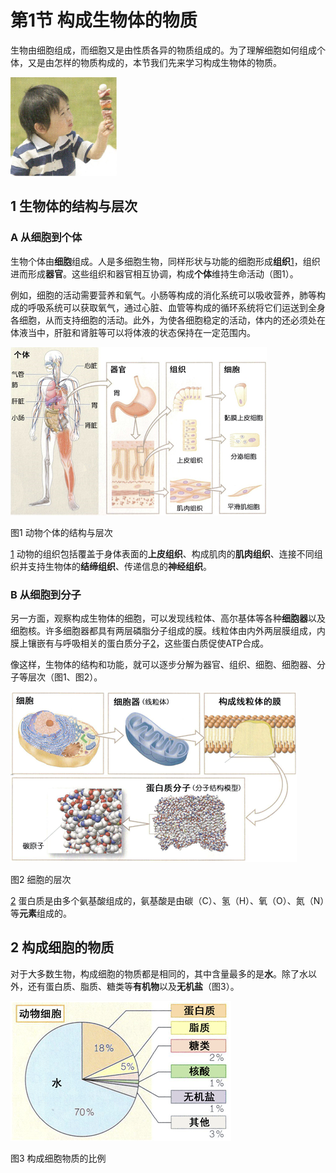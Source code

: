 # 第1节 构成生物体的物质

生物由细胞组成，而细胞又是由性质各异的物质组成的。为了理解细胞如何组成个体，又是由怎样的物质构成的，本节我们先来学习构成生物体的物质。

![image-20201014191454027](img/img01-02.png)

## 1 生物体的结构与层次

### A 从细胞到个体

生物个体由**细胞**组成。人是多细胞生物，同样形状与功能的细胞形成**组织**[1](#_ftn1)，组织进而形成**器官**。这些组织和器官相互协调，构成**个体**维持生命活动（图1）。

例如，细胞的活动需要营养和氧气。小肠等构成的消化系统可以吸收营养，肺等构成的呼吸系统可以获取氧气，通过心脏、血管等构成的循环系统将它们运送到全身各细胞，从而支持细胞的活动。此外，为使各细胞稳定的活动，体内的还必须处在体液当中，肝脏和肾脏等可以将体液的状态保持在一定范围内。

![image-20201014191742760](img/img01-03.png)

图1 动物个体的结构与层次

[1](#_ftnref1) 动物的组织包括覆盖于身体表面的**上皮组织**、构成肌肉的**肌肉组织**、连接不同组织并支持生物体的**结缔组织**、传递信息的**神经组织**。

### B 从细胞到分子

另一方面，观察构成生物体的细胞，可以发现线粒体、高尔基体等各种**细胞器**以及细胞核。许多细胞器都具有两层磷脂分子组成的膜。线粒体由内外两层膜组成，内膜上镶嵌有与呼吸相关的蛋白质分子[2](#_ftn2)，这些蛋白质促使ATP合成。

像这样，生物体的结构和功能，就可以逐步分解为器官、组织、细胞、细胞器、分子等层次（图1、图2）。

![image-20201014191909585](img/img01-04.png)

图2 细胞的层次

[2](#_ftnref2) 蛋白质是由多个氨基酸组成的，氨基酸是由碳（C）、氢（H）、氧（O）、氮（N）等**元素**组成的。

## 2 构成细胞的物质

对于大多数生物，构成细胞的物质都是相同的，其中含量最多的是**水**。除了水以外，还有蛋白质、脂质、糖类等**有机物**以及**无机盐**（图3）。

![image-20201014192222087](img/img01-05.png)

图3 构成细胞物质的比例